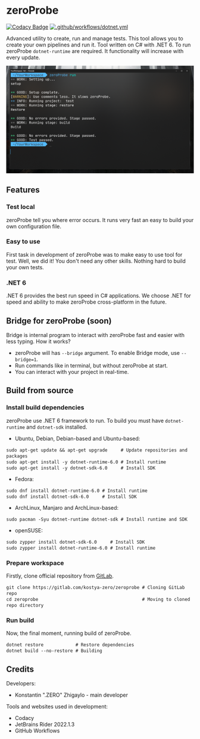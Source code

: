 # zeroProbe
[![Codacy Badge](https://app.codacy.com/project/badge/Grade/ee24203115c542b08553b7e071a14b88)](https://www.codacy.com/gl/kostya-zero/zeroprobe/dashboard?utm_source=gitlab.com&amp;utm_medium=referral&amp;utm_content=kostya-zero/zeroprobe&amp;utm_campaign=Badge_Grade)
[![.github/workflows/dotnet.yml](https://github.com/kostya-zero/zeroProbe/actions/workflows/dotnet.yml/badge.svg?branch=main)](https://github.com/kostya-zero/zeroProbe/actions/workflows/dotnet.yml)

Advanced utility to create, run and manage tests. 
This tool allows you to create your own pipelines and run it.
Tool written on C# with .NET 6.
To run zeroProbe `dotnet-runtime` are required.
It functionality will increase with every update.

![img.png](img.png)

## Features
### Test local
zeroProbe tell you where error occurs. 
It runs very fast an easy to build your own configuration file.

### Easy to use
First task in development of zeroProbe was to make easy to use tool for test. 
Well, we did it!
You don't need any other skills. 
Nothing hard to build your own tests.

### .NET 6
.NET 6 provides the best run speed in C# applications. 
We choose .NET for speed and ability to make zeroProbe cross-platform in the future.

## Bridge for zeroProbe (soon)
Bridge is internal program to interact with zeroProbe fast and easier with less typing.
How it works?
- zeroProbe will has `--bridge` argument. To enable Bridge mode, use `--bridge=1`. 
- Run commands like in terminal, but without zeroProbe at start.
- You can interact with your project in real-time.

## Build from source
### Install build dependencies
zeroProbe use .NET 6 framework to run. To build you must have `dotnet-runtime` and `dotnet-sdk` installed.
- Ubuntu, Debian, Debian-based and Ubuntu-based:
```shell
sudo apt-get update && apt-get upgrade     # Update repositories and packages
sudo apt-get install -y dotnet-runtime-6.0 # Install runtime
sudo apt-get install -y dotnet-sdk-6.0     # Install SDK
```
- Fedora:
```shell
sudo dnf install dotnet-runtime-6.0 # Install runtime
sudo dnf install dotnet-sdk-6.0     # Install SDK
```
- ArchLinux, Manjaro and ArchLinux-based:
```shell
sudo pacman -Syu dotnet-runtime dotnet-sdk # Install runtime and SDK
```
- openSUSE:
```shell
sudo zypper install dotnet-sdk-6.0     # Install SDK
sudo zypper install dotnet-runtime-6.0 # Install runtime
```

### Prepare workspace 
Firstly, clone official repository from [GitLab](https://gitlab.com/kostya-zero/zeroprobe).
```shell
git clone https://gitlab.com/kostya-zero/zeroprobe # Cloning GitLab repo
cd zeroprobe                                       # Moving to cloned repo directory
```

### Run build 
Now, the final moment, running build of zeroProbe.
```shell
dotnet restore            # Restore dependencies
dotnet build --no-restore # Building
```

## Credits
Developers:
- Konstantin ".ZERO" Zhigaylo - main developer

Tools and websites used in development:
- Codacy
- JetBrains Rider 2022.1.3
- GitHub Workflows
